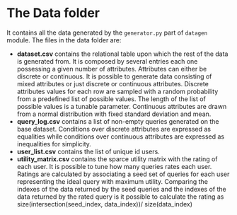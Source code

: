 # The Data folder
It contains all the data generated by the `generator.py` part of  `datagen` module.
The files in the data folder are:
- **dataset.csv** contains the relational table upon which the rest of the data is generated from. It is composed by 
several entries each one  possessing a given number of attributes. Attributes can either be discrete or continuous.
It is possible to generate data consisting of mixed attributes or just discrete or continuous attributes. 
Discrete attributes values for each row are sampled with a random probability from a predefined list of possible values.
The length of the list of possible values is a tunable parameter.
Continuous attributes are drawn from a normal distribution with fixed standard deviation and mean.
- **query_log.csv** contains a list of non-empty queries generated on the base dataset. Conditions over discrete attributes
are expressed as equalities while conditions over continuous attributes are expressed as inequalities for simplicity.
- **user_list.csv** contains the list of unique id users.
- **utility_matrix.csv** contains the sparce utility matrix with the rating of each user. It is possible to tune how 
many queries rates each user. Ratings are calculated by associating a seed set of queries for each user representing the 
ideal query with maximum utility. Comparing the indexes of the data returned by the seed queries and the indexes of the 
data returned by the rated query is it possible to calculate the rating as size(intersection(seed_index, data_index))/ size(data_index)
